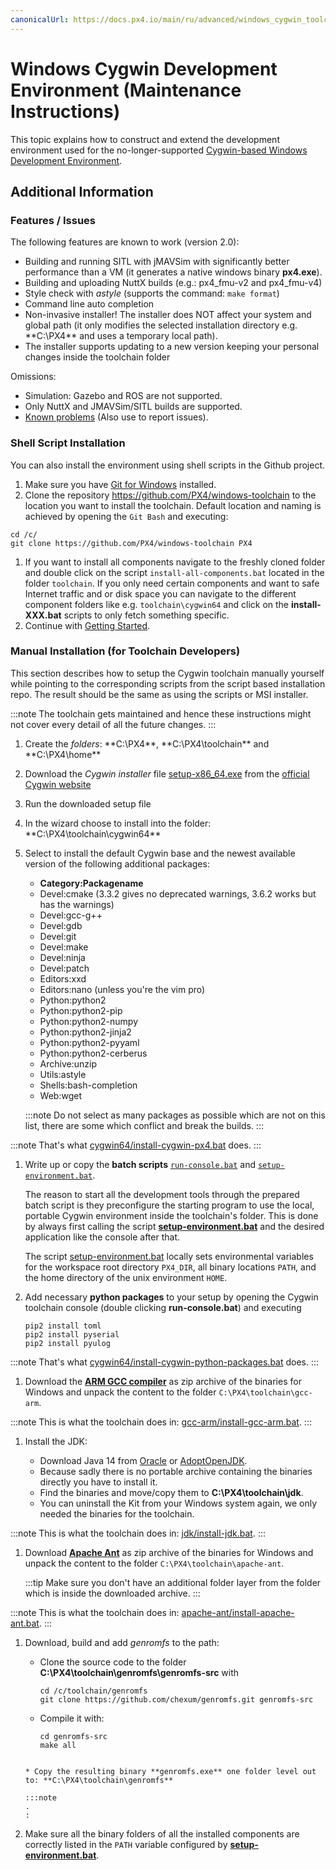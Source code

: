 ```yaml
---
canonicalUrl: https://docs.px4.io/main/ru/advanced/windows_cygwin_toolchain_setup
---
```


# Windows Cygwin Development Environment (Maintenance Instructions)

This topic explains how to construct and extend the development environment used for the no-longer-supported [Cygwin-based Windows Development Environment](../dev_setup/dev_env_windows_cygwin.md).

## Additional Information

<a id="features"></a>

### Features / Issues

The following features are known to work (version 2.0):

- Building and running SITL with jMAVSim with significantly better performance than a VM (it generates a native windows binary **px4.exe**).
- Building and uploading NuttX builds (e.g.: px4_fmu-v2 and px4_fmu-v4)
- Style check with _astyle_ (supports the command: `make format`)
- Command line auto completion
- Non-invasive installer! The installer does NOT affect your system and global path (it only modifies the selected installation directory e.g. \*\*C:\PX4\*\* and uses a temporary local path).
- The installer supports updating to a new version keeping your personal changes inside the toolchain folder

Omissions:

- Simulation: Gazebo and ROS are not supported.
- Only NuttX and JMAVSim/SITL builds are supported.
- [Known problems](https://github.com/orgs/PX4/projects/6) (Also use to report issues).

<a id="script_setup"></a>

### Shell Script Installation

You can also install the environment using shell scripts in the Github project.

1. Make sure you have [Git for Windows](https://git-scm.com/download/win) installed.
1. Clone the repository https://github.com/PX4/windows-toolchain to the location you want to install the toolchain. Default location and naming is achieved by opening the `Git Bash` and executing:

```
cd /c/
git clone https://github.com/PX4/windows-toolchain PX4
```

1. If you want to install all components navigate to the freshly cloned folder and double click on the script `install-all-components.bat` located in the folder `toolchain`. If you only need certain components and want to safe Internet traffic and or disk space you can navigate to the different component folders like e.g. `toolchain\cygwin64` and click on the **install-XXX.bat** scripts to only fetch something specific.
1. Continue with [Getting Started](../dev_setup/dev_env_windows_cygwin.md#getting-started).

<a id="manual_setup"></a>

### Manual Installation (for Toolchain Developers)

This section describes how to setup the Cygwin toolchain manually yourself while pointing to the corresponding scripts from the script based installation repo. The result should be the same as using the scripts or MSI installer.

:::note
The toolchain gets maintained and hence these instructions might not cover every detail of all the future changes.
:::

1. Create the _folders_: **C:\PX4\*\*, **C:\PX4\toolchain\*\* and \*\*C:\PX4\home\*\*
1. Download the _Cygwin installer_ file [setup-x86_64.exe](https://cygwin.com/setup-x86_64.exe) from the [official Cygwin website](https://cygwin.com/install.html)
1. Run the downloaded setup file
1. In the wizard choose to install into the folder: \*\*C:\PX4\toolchain\cygwin64\*\*
1. Select to install the default Cygwin base and the newest available version of the following additional packages:

   - **Category:Packagename**
   - Devel:cmake (3.3.2 gives no deprecated warnings, 3.6.2 works but has the warnings)
   - Devel:gcc-g++
   - Devel:gdb
   - Devel:git
   - Devel:make
   - Devel:ninja
   - Devel:patch
   - Editors:xxd
   - Editors:nano (unless you're the vim pro)
   - Python:python2
   - Python:python2-pip
   - Python:python2-numpy
   - Python:python2-jinja2
   - Python:python2-pyyaml
   - Python:python2-cerberus
   - Archive:unzip
   - Utils:astyle
   - Shells:bash-completion
   - Web:wget

   :::note
Do not select as many packages as possible which are not on this list, there are some which conflict and break the builds.
:::

:::note
That's what [cygwin64/install-cygwin-px4.bat](https://github.com/MaEtUgR/PX4Toolchain/blob/master/toolchain/cygwin64/install-cygwin-px4.bat) does.
:::

1. Write up or copy the **batch scripts** [`run-console.bat`](https://github.com/MaEtUgR/PX4Toolchain/blob/master/run-console.bat) and [`setup-environment.bat`](https://github.com/PX4/windows-toolchain/blob/master/toolchain/scripts/setup-environment.bat).

   The reason to start all the development tools through the prepared batch script is they preconfigure the starting program to use the local, portable Cygwin environment inside the toolchain's folder. This is done by always first calling the script [**setup-environment.bat**](https://github.com/PX4/windows-toolchain/blob/master/toolchain/scripts/setup-environment.bat) and the desired application like the console after that.

   The script [setup-environment.bat](https://github.com/PX4/windows-toolchain/blob/master/toolchain/scripts/setup-environment.bat) locally sets environmental variables for the workspace root directory `PX4_DIR`, all binary locations `PATH`, and the home directory of the unix environment `HOME`.

1. Add necessary **python packages** to your setup by opening the Cygwin toolchain console (double clicking **run-console.bat**) and executing

   ```
   pip2 install toml
   pip2 install pyserial
   pip2 install pyulog
   ```

:::note
That's what [cygwin64/install-cygwin-python-packages.bat](https://github.com/MaEtUgR/PX4Toolchain/blob/master/toolchain/cygwin64/install-cygwin-python-packages.bat) does.
:::

1. Download the [**ARM GCC compiler**](https://developer.arm.com/open-source/gnu-toolchain/gnu-rm/downloads) as zip archive of the binaries for Windows and unpack the content to the folder `C:\PX4\toolchain\gcc-arm`.

:::note
This is what the toolchain does in: [gcc-arm/install-gcc-arm.bat](https://github.com/MaEtUgR/PX4Toolchain/blob/master/toolchain/gcc-arm/install-gcc-arm.bat).
:::

1. Install the JDK:

   - Download Java 14 from [Oracle](https://www.oracle.com/java/technologies/javase-jdk14-downloads.html) or [AdoptOpenJDK](https://adoptopenjdk.net/).
   - Because sadly there is no portable archive containing the binaries directly you have to install it.
   - Find the binaries and move/copy them to **C:\PX4\toolchain\jdk**.
   - You can uninstall the Kit from your Windows system again, we only needed the binaries for the toolchain.

:::note
This is what the toolchain does in: [jdk/install-jdk.bat](https://github.com/MaEtUgR/PX4Toolchain/blob/master/toolchain/jdk/install-jdk.bat).
:::

1. Download [**Apache Ant**](https://ant.apache.org/bindownload.cgi) as zip archive of the binaries for Windows and unpack the content to the folder `C:\PX4\toolchain\apache-ant`.

   :::tip
Make sure you don't have an additional folder layer from the folder which is inside the downloaded archive.
:::

:::note
This is what the toolchain does in: [apache-ant/install-apache-ant.bat](https://github.com/MaEtUgR/PX4Toolchain/blob/master/toolchain/apache-ant/install-apache-ant.bat).
:::

1. Download, build and add _genromfs_ to the path:

   - Clone the source code to the folder **C:\PX4\toolchain\genromfs\genromfs-src** with

     ```
     cd /c/toolchain/genromfs
     git clone https://github.com/chexum/genromfs.git genromfs-src
     ```

   - Compile it with:
     ```
     cd genromfs-src
     make all
     ```

   ```

   * Copy the resulting binary **genromfs.exe** one folder level out to: **C:\PX4\toolchain\genromfs**

   :::note
   .
   :

   ```

1. Make sure all the binary folders of all the installed components are correctly listed in the `PATH` variable configured by [**setup-environment.bat**](https://github.com/PX4/windows-toolchain/blob/master/toolchain/scripts/setup-environment.bat).
